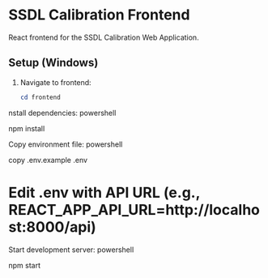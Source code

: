 # SSDL Calibration Frontend

React frontend for the SSDL Calibration Web Application.

## Setup (Windows)

1. Navigate to frontend:
   ```powershell
   cd frontend


 nstall dependencies:
powershell

npm install

Copy environment file:
powershell

copy .env.example .env
# Edit .env with API URL (e.g., REACT_APP_API_URL=http://localhost:8000/api)

Start development server:
powershell

npm start

  